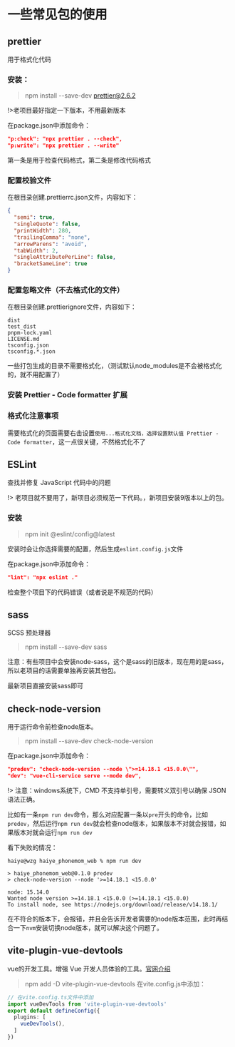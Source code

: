 # 一些常见包的使用

## prettier
用于格式化代码

### 安装：
> npm install --save-dev prettier@2.6.2

!>老项目最好指定一下版本，不用最新版本

在package.json中添加命令：

```json
"p:check": "npx prettier . --check",
"p:write": "npx prettier . --write"
```
第一条是用于检查代码格式，第二条是修改代码格式

### 配置校验文件
在根目录创建.prettierrc.json文件，内容如下：
```json
{
  "semi": true,
  "singleQuote": false,
  "printWidth": 280,
  "trailingComma": "none",
  "arrowParens": "avoid",
  "tabWidth": 2,
  "singleAttributePerLine": false,
  "bracketSameLine": true
}
```

### 配置忽略文件（不去格式化的文件）
在根目录创建.prettierignore文件，内容如下：
```
dist
test_dist
pnpm-lock.yaml
LICENSE.md
tsconfig.json
tsconfig.*.json
```
一些打包生成的目录不需要格式化，（测试默认node_modules是不会被格式化的，就不用配置了）

### 安装 Prettier - Code formatter 扩展

### 格式化注意事项
需要格式化的页面需要右击设置`使用...格式化文档，选择设置默认值 Prettier - Code formatter`，这一点很关键，不然格式化不了

## ESLint
查找并修复 JavaScript 代码中的问题

!> 老项目就不要用了，新项目必须规范一下代码。，新项目安装9版本以上的包。
### 安装
> npm init @eslint/config@latest

安装时会让你选择需要的配置，然后生成`eslint.config.js`文件


在package.json中添加命令：

```json
"lint": "npx eslint ."
```

检查整个项目下的代码错误（或者说是不规范的代码）

## sass
SCSS 预处理器
> npm install --save-dev sass

注意：有些项目中会安装node-sass，这个是sass的旧版本，现在用的是sass，所以老项目的话需要单独再安装其他包。

最新项目直接安装sass即可

## check-node-version
用于运行命令前检查node版本。
> npm install --save-dev check-node-version

在package.json中添加命令：

```json
"predev": "check-node-version --node \">=14.18.1 <15.0.0\"",
"dev": "vue-cli-service serve --mode dev",
```
!> 注意：windows系统下，CMD 不支持单引号，需要转义双引号以确保 JSON 语法正确。


比如有一条`npm run dev`命令，那么对应配置一条以`pre`开头的命令，比如`predev`，然后运行`npm run dev`就会检查node版本，如果版本不对就会报错，如果版本对就会运行`npm run dev`

看下失败的情况：
```
haiye@wzg haiye_phonemom_web % npm run dev

> haiye_phonemom_web@0.1.0 predev
> check-node-version --node '>=14.18.1 <15.0.0'

node: 15.14.0
Wanted node version >=14.18.1 <15.0.0 (>=14.18.1 <15.0.0)
To install node, see https://nodejs.org/download/release/v14.18.1/
```

在不符合的版本下，会报错，并且会告诉开发者需要的node版本范围，此时再结合一下`nvm`安装切换node版本，就可以解决这个问题了。


## vite-plugin-vue-devtools
vue的开发工具。增强 Vue 开发人员体验的工具。[官网介绍](https://devtools.vuejs.org/getting-started/introduction)

> npm add -D vite-plugin-vue-devtools
在vite.config.js中添加：
```ts 
// 在vite.config.ts文件中添加
import vueDevTools from 'vite-plugin-vue-devtools'
export default defineConfig({
  plugins: [
    vueDevTools(),
  ]
})
```
